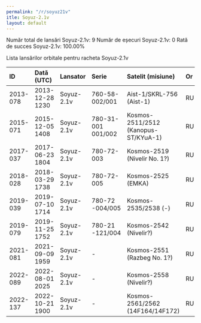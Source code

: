 ```yaml
---
permalink: "/r/soyuz21v"
itle: Soyuz-2.1v
layout: default
---
```


Număr total de lansări Soyuz-2.1v: 9
Număr de eșecuri Soyuz-2.1v: 0
Rată de succes Soyuz-2.1v: 100.00%

Lista lansărilor orbitale pentru racheta Soyuz-2.1v


| ID       | Dată (UTC)      | Lansator   | Serie               | Satelit (misiune)                    | Or   | Centru        | R   |
|:---------|:----------------|:-----------|:--------------------|:-------------------------------------|:-----|:--------------|:----|
| 2013-078 | 2013-12-28 1230 | Soyuz-2.1v | 760-58- 002/001     | Aist-1/SKRL-756 (Aist-1)             | RU   | GIK-1+LC43/4  | S   |
| 2015-071 | 2015-12-05 1408 | Soyuz-2.1v | 780-31- 001 001/002 | Kosmos-2511/2512 (Kanopus-ST/KYuA-1) | RU   | GIK-1+LC43/4  | S   |
| 2017-037 | 2017-06-23 1804 | Soyuz-2.1v | 780-72- 003         | Kosmos-2519 (Nivelir No. 1?)         | RU   | GIK-1+LC43/4  | S   |
| 2018-028 | 2018-03-29 1738 | Soyuz-2.1v | 780-72- 005         | Kosmos-2525 (EMKA)                   | RU   | GIK-1+LC43/4  | S   |
| 2019-039 | 2019-07-10 1714 | Soyuz-2.1v | 780-72 -004/005     | Kosmos-2535/2538 (-)                 | RU   | GIK-1+LC43/4  | S   |
| 2019-079 | 2019-11-25 1752 | Soyuz-2.1v | 780-21 -121/004     | Kosmos-2542 (Nivelir?)               | RU   | GIK-1+LC43/4  | S   |
| 2021-081 | 2021-09-09 1959 | Soyuz-2.1v | -                   | Kosmos-2551 (Razbeg No. 1?)          | RU   | GIK-1+LC43/4  | S   |
| 2022-089 | 2022-08-01 2025 | Soyuz-2.1v | -                   | Kosmos-2558 (Nivelir?)               | RU   | GIK-1+LC43/4? | S   |
| 2022-137 | 2022-10-21 1900 | Soyuz-2.1v | -                   | Kosmos-2561/2562 (14F164/14F172)     | RU   | GIK-1+LC43/4  | S   |

